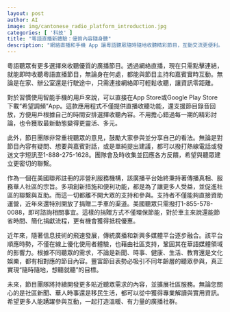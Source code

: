 ```yaml
---
layout: post
author: AI
image: img/cantonese_radio_platform_introduction.jpg
categories: [ '科技' ]
title: "粵語直播新體驗：優質內容隨身聽"
description: "網絡直播和手機 App 讓粵語聽眾隨時隨地收聽精彩節目，互動交流更便利。平台提供節目回放、熱線反饋和二手車捐贈等多元服務，促進華人社區聯繫與成長。"
---
```

粵語聽眾有更多選擇來收聽優質的廣播節目。透過網絡直播，現在只需點擊連結，就能即時收聽粵語直播節目，無論身在何處，都能與節目主持和嘉賓實時互動。無論是在家、辦公室還是行駛途中，只需連接網絡即可輕鬆收聽，讓資訊零距離。

對於習慣使用智能手機的用戶來說，可以直接在App Store或Google Play Store下載“希望調頻”App。這款應用程式不僅提供直播收聽功能，還支援節目錄音回放，方便用戶根據自己的時間安排選擇收聽內容。不用擔心錯過每一期的精彩討論，也令獲取最新動態變得更靈活、多元。

此外，節目團隊非常重視聽眾的意見，鼓勵大家參與並分享自己的看法。無論是對節目內容有疑問、想要與嘉賓對話，或是單純提出建議，都可以撥打熱線電話或發送文字短訊至1-888-275-1628。團隊會及時收集並回應各方反饋，希望與聽眾建立更密切的聯繫。

作為一個在美國聯邦註冊的非營利服務機構，該廣播平台始終秉持著傳播真相、服務華人社區的宗旨。多項創新措施和便利功能，都是為了讓更多人受益，並促進社區的聯繫與互助。而這一切都離不開大眾的支持和參與。支持者不僅能夠直接資助運營，近年來還特別開放了捐贈二手車的渠道。美國聽眾只需撥打1-855-578-0088，即可諮詢相關事宜。這樣的捐贈方式不僅環保節能，對於車主來說還能節省時間、簡化捐獻流程，更有機會獲得抵稅優惠。

近年來，隨著信息技術的飛速發展，傳統廣播和新興多媒體平台逐步融合。該平台順應時勢，不僅在線上優化使用者體驗，也藉由社區支持，鞏固其在華語媒體領域的影響力。根據不同聽眾的需求，不論是新聞、時事、健康、生活、教育還是文化娛樂，都有相對應的節目內容。豐富節目表勢必吸引不同年齡層的聽眾參與，真正實現“隨時隨地，想聽就聽”的目標。

未來，節目團隊將持續開發更多貼近聽眾需求的內容，並擴展社區服務。無論您關心的是社區新聞、華人時事還是移民生活，都可以從中獲得專業解讀與實用資訊。希望更多人能踴躍參與互動，一起打造溫暖、有力量的廣播社群。